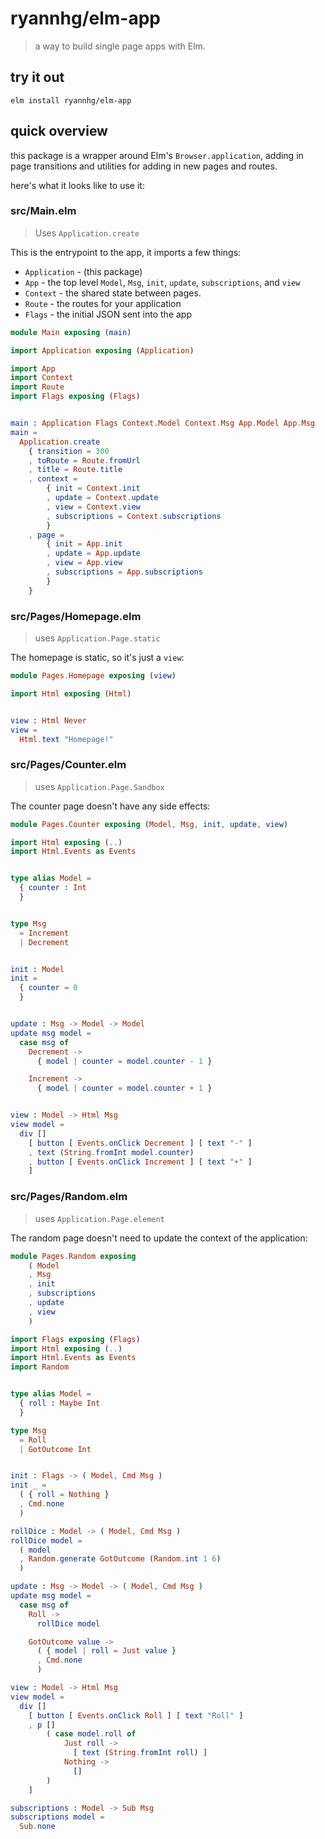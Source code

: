 # ryannhg/elm-app
> a way to build single page apps with Elm.

## try it out

```
elm install ryannhg/elm-app
```

## quick overview

this package is a wrapper around Elm's `Browser.application`, adding in page transitions and utilities for adding in new pages and routes.

here's what it looks like to use it:


### src/Main.elm
> Uses `Application.create`

This is the entrypoint to the app, it imports a few things:

- `Application` - (this package)
- `App` - the top level `Model`, `Msg`, `init`, `update`, `subscriptions`, and `view`
- `Context` - the shared state between pages.
- `Route` - the routes for your application
- `Flags` - the initial JSON sent into the app


```elm
module Main exposing (main)

import Application exposing (Application)

import App
import Context
import Route
import Flags exposing (Flags)


main : Application Flags Context.Model Context.Msg App.Model App.Msg
main =
  Application.create
    { transition = 300
    , toRoute = Route.fromUrl
    , title = Route.title
    , context =
        { init = Context.init
        , update = Context.update
        , view = Context.view
        , subscriptions = Context.subscriptions
        }
    , page =
        { init = App.init
        , update = App.update
        , view = App.view
        , subscriptions = App.subscriptions
        }
    }
```


### src/Pages/Homepage.elm
> uses `Application.Page.static`

The homepage is static, so it's just a `view`:

```elm
module Pages.Homepage exposing (view)

import Html exposing (Html)


view : Html Never
view =
  Html.text "Homepage!"
```


### src/Pages/Counter.elm
> uses `Application.Page.Sandbox`

The counter page doesn't have any side effects:

```elm
module Pages.Counter exposing (Model, Msg, init, update, view)

import Html exposing (..)
import Html.Events as Events


type alias Model =
  { counter : Int
  }


type Msg
  = Increment
  | Decrement


init : Model
init =
  { counter = 0
  }


update : Msg -> Model -> Model
update msg model =
  case msg of
    Decrement ->
      { model | counter = model.counter - 1 }

    Increment ->
      { model | counter = model.counter + 1 }


view : Model -> Html Msg
view model =
  div []
    [ button [ Events.onClick Decrement ] [ text "-" ]
    , text (String.fromInt model.counter)
    , button [ Events.onClick Increment ] [ text "+" ]
    ]
```


### src/Pages/Random.elm
> uses `Application.Page.element`

The random page doesn't need to update the context of the application:

```elm
module Pages.Random exposing
    ( Model
    , Msg
    , init
    , subscriptions
    , update
    , view
    )

import Flags exposing (Flags)
import Html exposing (..)
import Html.Events as Events
import Random


type alias Model =
  { roll : Maybe Int
  }

type Msg
  = Roll
  | GotOutcome Int


init : Flags -> ( Model, Cmd Msg )
init _ =
  ( { roll = Nothing }
  , Cmd.none
  )

rollDice : Model -> ( Model, Cmd Msg )
rollDice model =
  ( model
  , Random.generate GotOutcome (Random.int 1 6)
  )

update : Msg -> Model -> ( Model, Cmd Msg )
update msg model =
  case msg of
    Roll ->
      rollDice model

    GotOutcome value ->
      ( { model | roll = Just value }
      , Cmd.none
      )

view : Model -> Html Msg
view model =
  div []
    [ button [ Events.onClick Roll ] [ text "Roll" ]
    , p []
        ( case model.roll of
            Just roll ->
              [ text (String.fromInt roll) ]
            Nothing ->
              []
        )
    ]

subscriptions : Model -> Sub Msg
subscriptions model =
  Sub.none
```